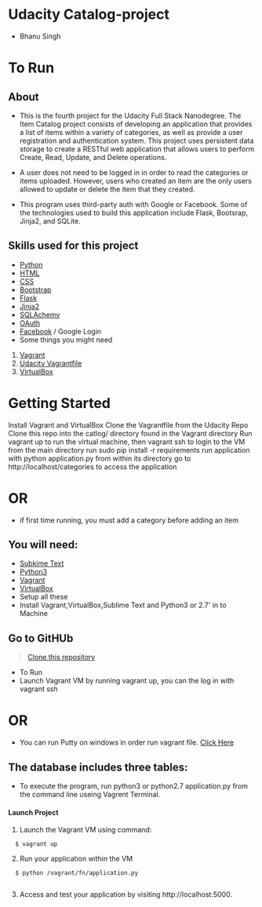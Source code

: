 # Udacity Catalog-project 
- Bhanu Singh 
# To Run
## About

- This is the fourth project for the Udacity Full Stack Nanodegree. The Item Catalog project consists of developing an application that provides a list of items within a variety of categories, as well as provide a user registration and authentication system. This project uses persistent data storage to create a RESTful web application that allows users to perform Create, Read, Update, and Delete operations.

- A user does not need to be logged in in order to read the categories or items uploaded. However, users who created an item are the only users allowed to update or delete the item that they created.

- This program uses third-party auth with Google or Facebook. Some of the technologies used to build this application include Flask, Bootsrap, Jinja2, and SQLite.

## Skills used for this project

- [Python](https://www.python.org/downloads/)
- [HTML](https://www.w3schools.com/html/)
- [CSS](https://www.w3schools.com/css/default.asp)
- [Bootstrap](http://getbootstrap.com/)
- [Flask](http://flask.pocoo.org/)
- [Jinja2](http://jinja.pocoo.org/)
- [SQLAchemy](https://www.sqlalchemy.org/download.html)
- [OAuth](https://developers.google.com/identity/protocols/OAuth2)
- [Facebook](https://developers.facebook.com/docs/facebook-login/web)  / Google Login 
- Some things you might need

1. [Vagrant](https://www.vagrantup.com/)
2. [Udacity Vagrantfile](https://github.com/udacity/fullstack-nanodegree-vm)
3. [VirtualBox](https://www.virtualbox.org/wiki/Downloads)

# Getting Started

Install Vagrant and VirtualBox
Clone the Vagrantfile from the Udacity Repo
Clone this repo into the catlog/ directory found in the Vagrant directory
Run vagrant up to run the virtual machine, then vagrant ssh to login to the VM
from the main directory run sudo pip install -r requirements
run application with python application.py from within its directory
go to http://localhost/categories to access the application

# OR

* if first time running, you must add a category before adding an item

## You will need:
  - [Subkime Text](https://www.sublimetext.com/)
  - [Python3](https://www.python.org/downloads/)
  - [Vagrant](https://www.vagrantup.com/downloads.html)
  - [VirtualBox](https://www.virtualbox.org/)
  - Setup all these
  - Install Vagrant,VirtualBox,Sublime Text and Python3 or 2.7' in to Machine  

## Go to GitHUb
   > [Clone this repository](https://github.com/Benn9211/Full-stack-Vangrant-repos)
   - To Run
   - Launch Vagrant VM by running vagrant up, you can the log in with vagrant ssh
   
  # OR
   - You can run Putty on windows in order run vagrant file. [Click Here](https://www.chiark.greenend.org.uk/~sgtatham/putty/latest.html)

## The database includes three tables:

   - To execute the program, run python3 or python2.7 application.py from the command line useing Vagrent Terminal.
#### Launch Project
  1. Launch the Vagrant VM using command:
  
  ```
    $ vagrant up
  ```
  2. Run your application within the VM
  
  ```
    $ python /vagrant/fn/application.py
    
  ```
   3. Access and test your application by visiting  http://localhost:5000.
